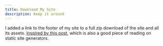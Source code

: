 ```yaml
---
title: Download My Site
description: Keep it around
---
```


I added a link to the footer of my site to a full zip download of the site and all its assets. [Inspired by this post](https://fabiensanglard.net/html/index.html#back_1), which is also a good piece of reading on static site generators.
